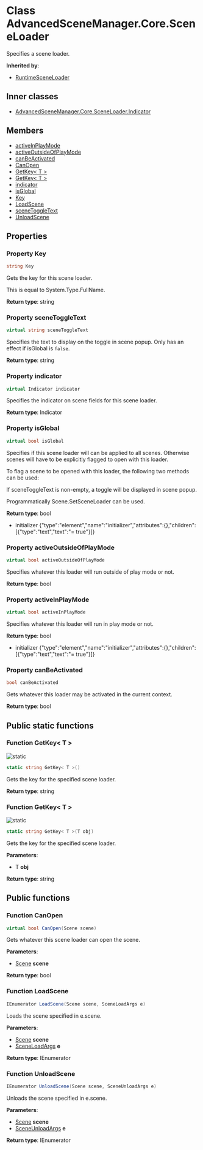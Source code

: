 <a id="Core.SceneLoader"></a>
# Class AdvancedSceneManager.Core.SceneLoader






Specifies a scene loader.



**Inherited by**:

* [RuntimeSceneLoader](Core.RuntimeSceneLoader.md#Core.RuntimeSceneLoader)

## Inner classes

* [AdvancedSceneManager.Core.SceneLoader.Indicator](Core.SceneLoader.Indicator.md#Core.SceneLoader.Indicator)

## Members

* [activeInPlayMode](Core.SceneLoader.md#Core.SceneLoader_1ae6a40f1d771e7e958f1a6c5060387c57)
* [activeOutsideOfPlayMode](Core.SceneLoader.md#Core.SceneLoader_1aadc9f56a200280c97beec217d91d9c2f)
* [canBeActivated](Core.SceneLoader.md#Core.SceneLoader_1adc54ffe49f61b9f23de9756df6f92e36)
* [CanOpen](Core.SceneLoader.md#Core.SceneLoader_1ade227555b445756316771ad96d0b727f)
* [GetKey\< T \>](Core.SceneLoader.md#Core.SceneLoader_1a21ae26a65615cd26ca3fa17b3b7d76e2)
* [GetKey\< T \>](Core.SceneLoader.md#Core.SceneLoader_1aecda0f5c332502728ded65afe3e98aca)
* [indicator](Core.SceneLoader.md#Core.SceneLoader_1a54518b3d12312fcd60b218c3e5b1d909)
* [isGlobal](Core.SceneLoader.md#Core.SceneLoader_1a1917549465aef1421d8f8394508c0b14)
* [Key](Core.SceneLoader.md#Core.SceneLoader_1a67259580f3bed3976cf28dea92a19d30)
* [LoadScene](Core.SceneLoader.md#Core.SceneLoader_1afadc148a237e7623442abc9fd7daf3ae)
* [sceneToggleText](Core.SceneLoader.md#Core.SceneLoader_1a6c23cd7adb1de4a92770c1b24e535aee)
* [UnloadScene](Core.SceneLoader.md#Core.SceneLoader_1a8930e6d1f8fa2746097e595bd201cb0e)

## Properties

<a id="Core.SceneLoader_1a67259580f3bed3976cf28dea92a19d30"></a>
### Property Key





```csharp
string Key
```

Gets the key for this scene loader.

This is equal to System.Type.FullName.



**Return type**: string





<a id="Core.SceneLoader_1a6c23cd7adb1de4a92770c1b24e535aee"></a>
### Property sceneToggleText





```csharp
virtual string sceneToggleText
```

Specifies the text to display on the toggle in scene popup. Only has an effect if isGlobal is <code>false</code>.





**Return type**: string





<a id="Core.SceneLoader_1a54518b3d12312fcd60b218c3e5b1d909"></a>
### Property indicator





```csharp
virtual Indicator indicator
```

Specifies the indicator on scene fields for this scene loader.





**Return type**: Indicator





<a id="Core.SceneLoader_1a1917549465aef1421d8f8394508c0b14"></a>
### Property isGlobal





```csharp
virtual bool isGlobal
```

Specifies if this scene loader will can be applied to all scenes. Otherwise scenes will have to be explicitly flagged to open with this loader.

To flag a scene to be opened with this loader, the following two methods can be used: 





If sceneToggleText is non-empty, a toggle will be displayed in scene popup.





Programmatically Scene.SetSceneLoader<T> can be used.



**Return type**: bool




* initializer {"type":"element","name":"initializer","attributes":{},"children":[{"type":"text","text":"= true"}]}

<a id="Core.SceneLoader_1aadc9f56a200280c97beec217d91d9c2f"></a>
### Property activeOutsideOfPlayMode





```csharp
virtual bool activeOutsideOfPlayMode
```

Specifies whatever this loader will run outside of play mode or not.





**Return type**: bool





<a id="Core.SceneLoader_1ae6a40f1d771e7e958f1a6c5060387c57"></a>
### Property activeInPlayMode





```csharp
virtual bool activeInPlayMode
```

Specifies whatever this loader will run in play mode or not.





**Return type**: bool




* initializer {"type":"element","name":"initializer","attributes":{},"children":[{"type":"text","text":"= true"}]}

<a id="Core.SceneLoader_1adc54ffe49f61b9f23de9756df6f92e36"></a>
### Property canBeActivated





```csharp
bool canBeActivated
```

Gets whatever this loader may be activated in the current context.





**Return type**: bool





## Public static functions

<a id="Core.SceneLoader_1a21ae26a65615cd26ca3fa17b3b7d76e2"></a>
### Function GetKey\< T \>


![][static]

```csharp
static string GetKey< T >()
```

Gets the key for the specified scene loader.





**Return type**: string





<a id="Core.SceneLoader_1aecda0f5c332502728ded65afe3e98aca"></a>
### Function GetKey\< T \>


![][static]

```csharp
static string GetKey< T >(T obj)
```

Gets the key for the specified scene loader.





**Parameters**:

* T **obj**

**Return type**: string





## Public functions

<a id="Core.SceneLoader_1ade227555b445756316771ad96d0b727f"></a>
### Function CanOpen



```csharp
virtual bool CanOpen(Scene scene)
```

Gets whatever this scene loader can open the scene.





**Parameters**:

* [Scene](Models.Scene.md#Models.Scene) **scene**

**Return type**: bool





<a id="Core.SceneLoader_1afadc148a237e7623442abc9fd7daf3ae"></a>
### Function LoadScene



```csharp
IEnumerator LoadScene(Scene scene, SceneLoadArgs e)
```

Loads the scene specified in e.scene.





**Parameters**:

* [Scene](Models.Scene.md#Models.Scene) **scene**
* [SceneLoadArgs](Core.SceneLoadArgs.md#Core.SceneLoadArgs) **e**

**Return type**: IEnumerator





<a id="Core.SceneLoader_1a8930e6d1f8fa2746097e595bd201cb0e"></a>
### Function UnloadScene



```csharp
IEnumerator UnloadScene(Scene scene, SceneUnloadArgs e)
```

Unloads the scene specified in e.scene.





**Parameters**:

* [Scene](Models.Scene.md#Models.Scene) **scene**
* [SceneUnloadArgs](Core.SceneUnloadArgs.md#Core.SceneUnloadArgs) **e**

**Return type**: IEnumerator






[static]: https://img.shields.io/badge/-static-lightgrey (static)



